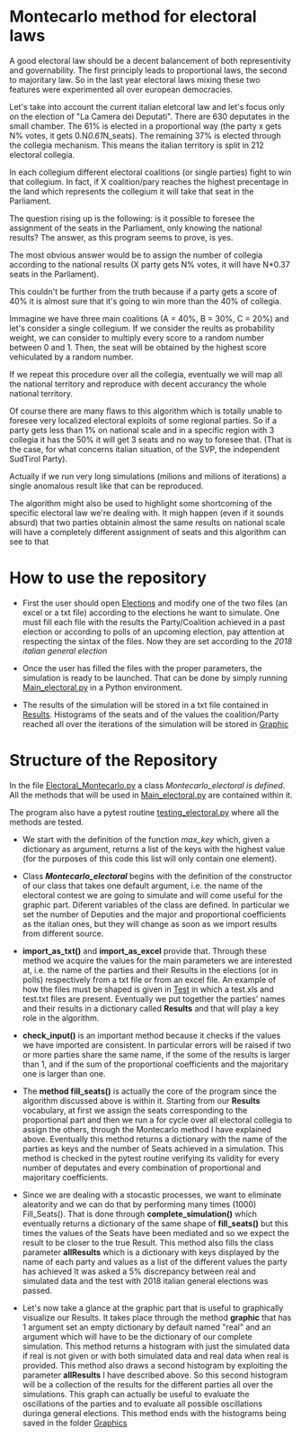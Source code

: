 # Montecarlo method for electoral laws
A good electoral law should be a decent balancement of both representivity and governability. The first principly leads to proportional laws, the second to majoritary law. So in the last year electoral laws mixing these two features were experimented all over european democracies.

Let's take into account the current italian eletcoral law and let's focus only on the election of "La Camera dei Deputati". There are 630  deputates in the small chamber. The 61% is elected in a proportional way (the party x gets N% votes, it gets 0.N*0.61*N_seats). The remaining 37% is elected through the collegia mechanism. This means the italian territory is split in 212 electoral collegia.

In each collegium different electoral coalitions (or single parties) fight to win that collegium. In fact, if X coalition/pary reaches the highest precentage in the land which represents the collegium it will take that seat in the Parliament.

The question rising up is the following: is it possible to foresee the assignment of the seats in the Parliament, only knowing the national results? The answer, as this program seems to prove, is yes.

The most obvious answer would be to assign the number of collegia according to the national results (X party gets N% votes, it will have N*0.37 seats in the Parliament).

This couldn't be further from the truth because if a party gets a score of 40% it is almost sure that it's going to win more than the 40% of collegia.

Immagine we have three main coalitions (A = 40%, B = 30%, C = 20%) and let's consider a single collegium. If we consider the reults as probability weight, we can consider to multiply every score to a random number between 0 and 1. Then, the seat will be obtained by the highest score vehiculated by a random number.

If we repeat this procedure over all the collegia, eventually we will map all the national territory and reproduce with decent accurancy the whole national territory.

Of course there are many flaws to this algorithm which is totally unable to foresee very localized electoral exploits of some regional parties. So if a party gets less than 1% on national scale and in a specific region with 3 collegia it has the 50% it will get 3 seats and no way to foresee that. (That is the case, for what concerns italian situation, of the SVP, the independent SudTirol Party).

Actually if we run very long simulations (milions and milions of iterations) a single anomalous result like that can be reproduced.

The algorithm might also be used to highlight some shortcoming of the specific electoral law we're dealing with. It migh happen (even if it sounds absurd) that two parties obtainin almost the same results on national scale will have a completely different assignment of seats and this algorithm can see to that


# How to use the repository

* First the user should open [Elections](https://github.com/g95g95/Exam) and modify one of the two files (an excel or a txt file) according to the elections he want to simulate. One must fill each file with the results the Party/Coalition achieved in a past election or according to polls of an upcoming election, pay attention at respecting the sintax of the files. Now they are set according to the *2018 italian general election*

* Once the user has filled the files with the proper parameters, the simulation is ready to be launched. That can be done by simply running [Main_electoral.py](https://github.com/g95g95/Exam) in a Python environment.

* The results of the simulation will be stored in a txt file contained in [Results](https://github.com/g95g95/Exam). Histograms of the seats and of the values the coalition/Party reached all over the iterations of the simulation will be stored in [Graphic](https://github.com/g95g95/Exam)


# Structure of the Repository

In the file [Electoral_Montecarlo.py](https://github.com/g95g95/Exam) a class *Montecarlo_electoral is defined*. All the methods that will be used in [Main_electoral.py](https://github.com/g95g95/Exam) are contained within it.

The program also have a pytest routine [testing_electoral.py](https://github.com/g95g95/Exam) where all the methods are tested.

* We start with the definition of the function *max_key* which, given a dictionary as argument, returns a list of the keys with the highest value (for the purposes of this code this list will only contain one element).

* Class ***Montecarlo_electoral*** begins with the definition of the constructor of our class that takes one default argument, i.e. the name of the electoral contest we are going to simulate and will come useful for the graphic part. Diferent variables of the class are defined. In particular we set the number of Deputies and the major and proportional coefficients as the italian ones, but they will change as soon as we import results from different source.

* **import_as_txt()** and **import_as_excel** provide that. Through these method we acquire the values for the main parameters we are interested at, i.e. the name of the parties and their Results in the elections (or in polls) respectively from a txt file or from an excel file. An example of how the files must be shaped is given in [Test](https://github.com/g95g95/Exam) in which a test.xls and test.txt files are present.
Eventually we put together the parties' names and their results in a dictionary called **Results** and that will play a key role in the algorithm.

* **check_input()** is an important method because it checks if the values we have imported are consistent. In particular errors will be raised if two or more parties share the same name, if the some of the results is larger than 1, and if the sum of the proportional coefficients and the majoritary one is larger than one.

* The **method fill_seats()** is actually the core of the program since the algorithm discussed above is within it. Starting from our **Results** vocabulary, at first we assign the seats corresponding to the proportional part and then we run a for cycle over all electoral collegia to assign the others, through the Montecarlo method I have explained above. Eventually this method returns a dictionary with the name of the parties as keys and the number of Seats achieved in a simulation.
This method is checked in the pytest routine verifying its validity for every number of deputates and every combination of proportional and majoritary coefficients.

* Since we are dealing with a stocastic processes, we want to eliminate aleatority and we can do that by performing many times (1000) Fill_Seats(). That is done through **complete_simulation()** which eventually returns a dictionary of the same shape of **fill_seats()** but this times the values of the Seats have been mediated and so we expect the result to be closer to the true Result.
This method also fills the class parameter **allResults** which is a dictionary with keys displayed by the name of each party and values as a list of the different values the party has achieved 
It was asked a 5% discrepancy between real and simulated data and the test with 2018 italian general elections was passed.

* Let's now take a glance at the graphic part that is useful to graphically visualize our Results. It takes place through the method **graphic** that has 1 argument set an empty dictionary by default named "real" and an argument which will have to be the dictionary of our complete simulation. This method returns a histogram with just the simulated data if real is not given or with both simulated data and real data when real is provided.
This method also draws a second histogram by exploiting the parameter **allResults** I have described above. So this second histogram will be a collection of the results for the different parties all over the simulations.
This graph can actually be useful to evaluate the oscillations of the parties and to evaluate all possible oscillations duringa  general elections.
This method ends with the histograms being saved in the folder [Graphics](https://github.com/g95g95/Exam)














